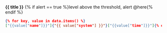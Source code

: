 **{{ title }}** {% if alert == true %}level above the threshold, alert @here{% endif %}
```json
{% for key, value in data.items() %}
["{{value["name"]}}"]{"{{ value["system"] }}"}["{{value["time"]}}"]{% endfor %}
```
